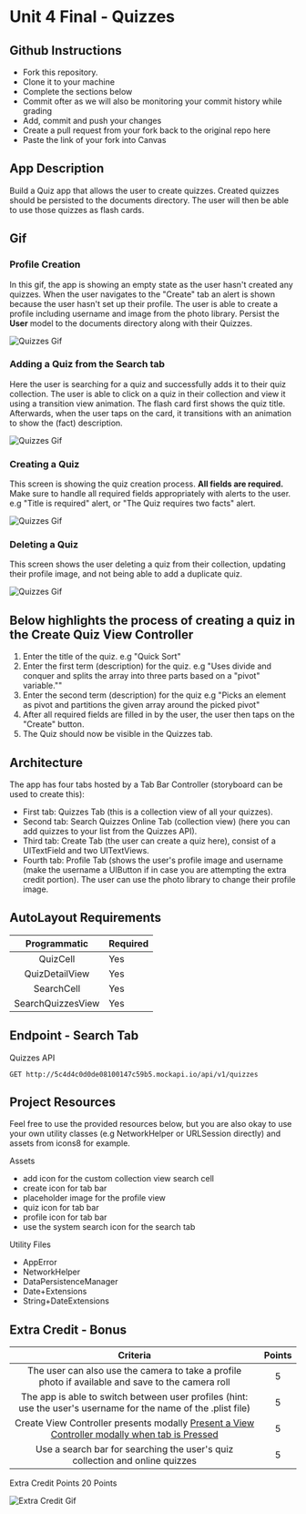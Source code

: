# Unit 4 Final - Quizzes


## Github Instructions
- Fork this repository.
- Clone it to your machine
- Complete the sections below
- Commit ofter as we will also be monitoring your commit history while grading
- Add, commit and push your changes
- Create a pull request from your fork back to the original repo here
- Paste the link of your fork into Canvas

## App Description
Build a Quiz app that allows the user to create quizzes. Created quizzes should be persisted to the documents directory. The user will then be able to use those quizzes as flash cards.

## Gif

### Profile Creation
In this gif, the app is showing an empty state as the user hasn't created any quizzes. When the user navigates to the "Create" tab an alert is shown because the user hasn't set up their profile. The user is able to create a profile including username and image from the photo library. Persist the **User** model to the documents directory along with their Quizzes.

![Quizzes Gif](https://github.com/joinpursuit/Pursuit-Core-iOS-Unit4-Final-Quizzes/blob/master/Images/quizzes-app-1.gif)    

### Adding a Quiz from the Search tab
Here the user is searching for a quiz and successfully adds it to their quiz collection. The user is able to click on a quiz in their collection and view it using a transition view animation. The flash card first shows the quiz title. Afterwards, when the user taps on the card, it transitions with an animation to show the (fact) description.

![Quizzes Gif](https://github.com/joinpursuit/Pursuit-Core-iOS-Unit4-Final-Quizzes/blob/master/Images/quizzes-app-2.gif)    

### Creating a Quiz
This screen is showing the quiz creation process. **All fields are required.** Make sure to handle all required fields appropriately with alerts to the user. e.g "Title is required" alert, or "The Quiz requires two facts" alert.

![Quizzes Gif](https://github.com/joinpursuit/Pursuit-Core-iOS-Unit4-Final-Quizzes/blob/master/Images/quizzes-app-3.gif)    


### Deleting a Quiz
This screen shows the user deleting a quiz from their collection, updating their profile image, and not being able to add a duplicate quiz.   

![Quizzes Gif](https://github.com/joinpursuit/Pursuit-Core-iOS-Unit4-Final-Quizzes/blob/master/Images/quizzes-app-4.gif)    


## Below highlights the process of creating a quiz in the Create Quiz View Controller

1. Enter the title of the quiz. e.g "Quick Sort"
2. Enter the first term (description) for the quiz. e.g "Uses divide and conquer and splits the array into three parts based on a "pivot" variable.""
3. Enter the second term (description) for the quiz e.g "Picks an element as pivot and partitions the given array around the picked pivot"
4. After all required fields are filled in by the user, the user then taps on the "Create" button.  
5. The Quiz should now be visible in the Quizzes tab.


## Architecture

The app has four tabs hosted by a Tab Bar Controller (storyboard can be used to create this):

- First tab: Quizzes Tab (this is a collection view of all your quizzes).
- Second tab: Search Quizzes Online Tab (collection view) (here you can add quizzes to your list from the Quizzes API).
- Third tab: Create Tab (the user can create a quiz here), consist of a UITextField and two UITextViews.
- Fourth tab: Profile Tab (shows the user's profile image and username (make the username a UIButton if in case you are attempting the extra credit portion). The user can use the photo library to change their profile image.


## AutoLayout Requirements

| Programmatic | Required |
|:------:|:-------|
| QuizCell | Yes |
| QuizDetailView | Yes |
| SearchCell | Yes |
| SearchQuizzesView | Yes |

## Endpoint - Search Tab

Quizzes API

`GET http://5c4d4c0d0de08100147c59b5.mockapi.io/api/v1/quizzes`

## Project Resources

Feel free to use the provided resources below, but you are also okay to use your own utility classes (e.g NetworkHelper or URLSession directly) and assets from icons8 for example.

Assets
- add icon for the custom collection view search cell
- create icon for tab bar
- placeholder image for the profile view
- quiz icon for tab bar
- profile icon for tab bar
- use the system search icon for the search tab

Utility Files
- AppError
- NetworkHelper
- DataPersistenceManager
- Date+Extensions
- String+DateExtensions

## Extra Credit - Bonus

| Criteria | Points |
|:-----:|:------:|
| The user can also use the camera to take a profile photo if available and save to the camera roll | 5 |
| The app is able to switch between user profiles (hint: use the user's username for the name of the .plist file) | 5 |
| Create View Controller presents modally [Present a View Controller modally when tab is Pressed](https://www.hackingwithswift.com/example-code/uikit/how-do-you-show-a-modal-view-controller-when-a-uitabbarcontroller-tab-is-tapped) | 5 |
| Use a search bar for searching the user's quiz collection and online quizzes | 5 |

Extra Credit Points 20 Points    

![Extra Credit Gif](https://github.com/joinpursuit/Pursuit-Core-iOS-Unit4-Final-Quizzes/blob/master/Images/quizzes-app-extra-credit.gif)    
